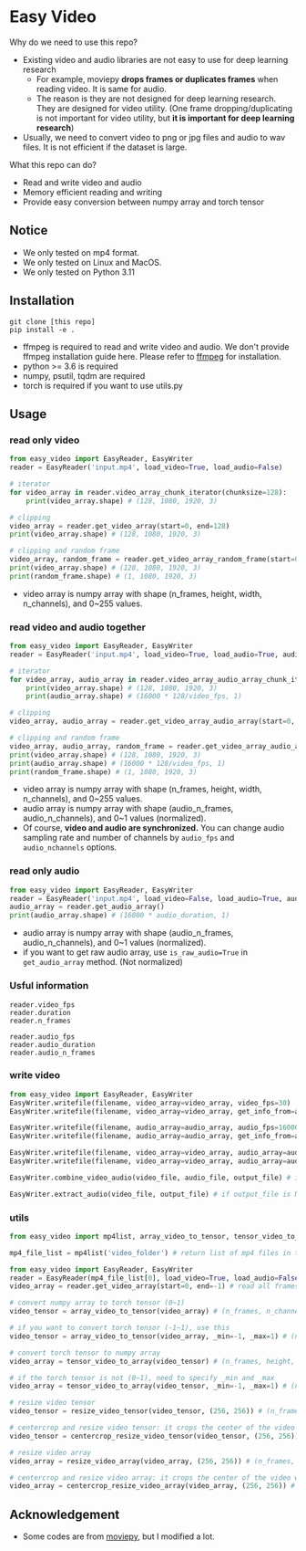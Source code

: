 # Easy Video
Why do we need to use this repo?
- Existing video and audio libraries are not easy to use for deep learning research
    - For example, moviepy **drops frames or duplicates frames** when reading video. It is same for audio.
    - The reason is they are not designed for deep learning research. They are designed for video utility. (One frame dropping/duplicating is not important for video utility, but **it is important for deep learning research**)
- Usually, we need to convert video to png or jpg files and audio to wav files. It is not efficient if the dataset is large.

What this repo can do?
- Read and write video and audio
- Memory efficient reading and writing
- Provide easy conversion between numpy array and torch tensor

## Notice
- We only tested on mp4 format.
- We only tested on Linux and MacOS.
- We only tested on Python 3.11

## Installation

```
git clone [this repo]
pip install -e .
```

- ffmpeg is required to read and write video and audio. We don't provide ffmpeg installation guide here. Please refer to [ffmpeg](https://ffmpeg.org/download.html) for installation.
- python >= 3.6 is required
- numpy, psutil, tqdm are required
- torch is required if you want to use utils.py

## Usage

### read only video
```python
from easy_video import EasyReader, EasyWriter
reader = EasyReader('input.mp4', load_video=True, load_audio=False)

# iterator
for video_array in reader.video_array_chunk_iterator(chunksize=128):
    print(video_array.shape) # (128, 1080, 1920, 3)

# clipping
video_array = reader.get_video_array(start=0, end=128)
print(video_array.shape) # (128, 1080, 1920, 3)

# clipping and random frame
video_array, random_frame = reader.get_video_array_random_frame(start=0, end=128)
print(video_array.shape) # (128, 1080, 1920, 3)
print(random_frame.shape) # (1, 1080, 1920, 3)
```

- video array is numpy array with shape (n_frames, height, width, n_channels), and 0~255 values.

### read video and audio together
```python
from easy_video import EasyReader, EasyWriter
reader = EasyReader('input.mp4', load_video=True, load_audio=True, audio_fps=16000, audio_nchannels=1) # 16kHz & mono

# iterator
for video_array, audio_array in reader.video_array_audio_array_chunk_iterator(chunksize=128):
    print(video_array.shape) # (128, 1080, 1920, 3)
    print(audio_array.shape) # (16000 * 128/video_fps, 1)

# clipping
video_array, audio_array = reader.get_video_array_audio_array(start=0, end=128)

# clipping and random frame
video_array, audio_array, random_frame = reader.get_video_array_audio_array_random_frame(start=0, end=128)
print(video_array.shape) # (128, 1080, 1920, 3)
print(audio_array.shape) # (16000 * 128/video_fps, 1)
print(random_frame.shape) # (1, 1080, 1920, 3)
```

- video array is numpy array with shape (n_frames, height, width, n_channels), and 0~255 values.
- audio array is numpy array with shape (audio_n_frames, audio_n_channels), and 0~1 values (normalized).
- Of course, **video and audio are synchronized.** You can change audio sampling rate and number of channels by `audio_fps` and `audio_nchannels` options.

### read only audio
```python
from easy_video import EasyReader, EasyWriter
reader = EasyReader('input.mp4', load_video=False, load_audio=True, audio_fps=16000, audio_nchannels=1) # 16kHz & mono
audio_array = reader.get_audio_array()
print(audio_array.shape) # (16000 * audio_duration, 1)
```
- audio array is numpy array with shape (audio_n_frames, audio_n_channels), and 0~1 values (normalized).
- if you want to get raw audio array, use `is_raw_audio=True` in `get_audio_array` method. (Not normalized)

### Usful information
```
reader.video_fps
reader.duration
reader.n_frames

reader.audio_fps
reader.audio_duration
reader.audio_n_frames
```

### write video
```python
from easy_video import EasyReader, EasyWriter
EasyWriter.writefile(filename, video_array=video_array, video_fps=30)
EasyWriter.writefile(filename, video_array=video_array, get_info_from=any_videofilename)

EasyWriter.writefile(filename, audio_array=audio_array, audio_fps=16000, audio_nchannels=1)
EasyWriter.writefile(filename, audio_array=audio_array, get_info_from=any_video_or_audio_filename)

EasyWriter.writefile(filename, video_array=video_array, audio_array=audio_array, video_fps=30, audio_fps=16000, audio_nchannels=1)
EasyWriter.writefile(filename, video_array=video_array, audio_array=audio_array, get_info_from=any_videofilename)

EasyWriter.combine_video_audio(video_file, audio_file, output_file) # if output_file is None, it will be the same as video_file

EasyWriter.extract_audio(video_file, output_file) # if output_file is None, it will be the same as video_file_name + '.wav'

```

### utils
```python
from easy_video import mp4list, array_video_to_tensor, tensor_video_to_array, resize_video_tensor, centercrop_resize_video_tensor, resize_video_array, centercrop_resize_video_array

mp4_file_list = mp4list('video_folder') # return list of mp4 files in the folder including subfolders

from easy_video import EasyReader, EasyWriter
reader = EasyReader(mp4_file_list[0], load_video=True, load_audio=False)
video_array = reader.get_video_array(start=0, end=-1) # read all frames as numpy array

# convert numpy array to torch tensor (0~1)
video_tensor = array_video_to_tensor(video_array) # (n_frames, n_channels, height, width)

# if you want to convert torch tensor (-1~1), use this
video_tensor = array_video_to_tensor(video_array, _min=-1, _max=1) # (n_frames, n_channels, height, width)

# convert torch tensor to numpy array
video_array = tensor_video_to_array(video_tensor) # (n_frames, height, width, n_channels)

# if the torch tensor is not (0~1), need to specify _min and _max
video_array = tensor_video_to_array(video_tensor, _min=-1, _max=1) # (n_frames, height, width, n_channels)

# resize video tensor
video_tensor = resize_video_tensor(video_tensor, (256, 256)) # (n_frames, n_channels, 256, 256)

# centercrop and resize video tensor: it crops the center of the video with shorter side and resize it to given size
video_tensor = centercrop_resize_video_tensor(video_tensor, (256, 256)) # (n_frames, n_channels, 256, 256) 

# resize video array
video_array = resize_video_array(video_array, (256, 256)) # (n_frames, 256, 256, n_channels)

# centercrop and resize video array: it crops the center of the video with shorter side and resize it to given size
video_array = centercrop_resize_video_array(video_array, (256, 256)) # (n_frames, 256, 256, n_channels)

```

## Acknowledgement
- Some codes are from [moviepy](https://zulko.github.io/moviepy/), but I modified a lot.
